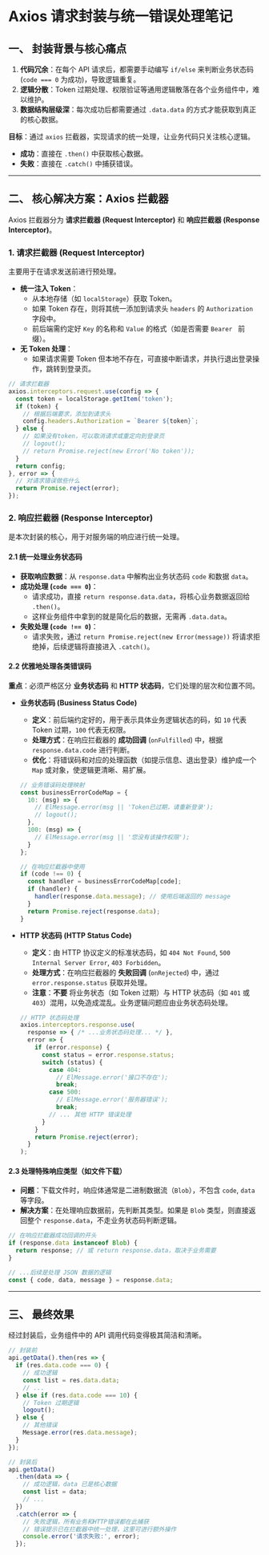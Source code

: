 # Axios 请求封装与统一错误处理笔记

## 一、 封装背景与核心痛点

1.  **代码冗余**：在每个 API 请求后，都需要手动编写 `if/else` 来判断业务状态码 (`code === 0` 为成功)，导致逻辑重复。
2.  **逻辑分散**：Token 过期处理、权限验证等通用逻辑散落在各个业务组件中，难以维护。
3.  **数据结构层级深**：每次成功后都需要通过 `.data.data` 的方式才能获取到真正的核心数据。

**目标**：通过 `axios` 拦截器，实现请求的统一处理，让业务代码只关注核心逻辑。
- **成功**：直接在 `.then()` 中获取核心数据。
- **失败**：直接在 `.catch()` 中捕获错误。

---

## 二、 核心解决方案：Axios 拦截器

Axios 拦截器分为 **请求拦截器 (Request Interceptor)** 和 **响应拦截器 (Response Interceptor)**。

### 1. 请求拦截器 (Request Interceptor)

主要用于在请求发送前进行预处理。

-   **统一注入 Token**：
    -   从本地存储（如 `localStorage`）获取 Token。
    -   如果 Token 存在，则将其统一添加到请求头 `headers` 的 `Authorization` 字段中。
    -   前后端需约定好 `Key` 的名称和 `Value` 的格式（如是否需要 `Bearer ` 前缀）。
-   **无 Token 处理**：
    -   如果请求需要 Token 但本地不存在，可直接中断请求，并执行退出登录操作，跳转到登录页。

```javascript
// 请求拦截器
axios.interceptors.request.use(config => {
  const token = localStorage.getItem('token');
  if (token) {
    // 根据后端要求，添加到请求头
    config.headers.Authorization = `Bearer ${token}`;
  } else {
    // 如果没有token，可以取消请求或重定向到登录页
    // logout(); 
    // return Promise.reject(new Error('No token'));
  }
  return config;
}, error => {
  // 对请求错误做些什么
  return Promise.reject(error);
});
```

### 2. 响应拦截器 (Response Interceptor)

是本次封装的核心，用于对服务端的响应进行统一处理。

#### 2.1 统一处理业务状态码

-   **获取响应数据**：从 `response.data` 中解构出业务状态码 `code` 和数据 `data`。
-   **成功处理 (`code === 0`)**：
    -   请求成功，直接 `return response.data.data`，将核心业务数据返回给 `.then()`。
    -   这样业务组件中拿到的就是简化后的数据，无需再 `.data.data`。
-   **失败处理 (`code !== 0`)**：
    -   请求失败，通过 `return Promise.reject(new Error(message))` 将请求拒绝掉，后续逻辑将直接进入 `.catch()`。

#### 2.2 优雅地处理各类错误码

**重点**：必须严格区分 **业务状态码** 和 **HTTP 状态码**，它们处理的层次和位置不同。

-   **业务状态码 (Business Status Code)**
    -   **定义**：前后端约定好的，用于表示具体业务逻辑状态的码，如 `10` 代表 Token 过期，`100` 代表无权限。
    -   **处理方式**：在响应拦截器的 **成功回调** (`onFulfilled`) 中，根据 `response.data.code` 进行判断。
    -   **优化**：将错误码和对应的处理函数（如提示信息、退出登录）维护成一个 `Map` 或对象，使逻辑更清晰、易扩展。

    ```javascript
    // 业务错误码处理映射
    const businessErrorCodeMap = {
      10: (msg) => {
        // ElMessage.error(msg || 'Token已过期，请重新登录');
        // logout();
      },
      100: (msg) => {
        // ElMessage.error(msg || '您没有该操作权限');
      }
    };
    
    // 在响应拦截器中使用
    if (code !== 0) {
      const handler = businessErrorCodeMap[code];
      if (handler) {
        handler(response.data.message); // 使用后端返回的 message
      }
      return Promise.reject(response.data);
    }
    ```

-   **HTTP 状态码 (HTTP Status Code)**
    -   **定义**：由 HTTP 协议定义的标准状态码，如 `404 Not Found`, `500 Internal Server Error`, `403 Forbidden`。
    -   **处理方式**：在响应拦截器的 **失败回调** (`onRejected`) 中，通过 `error.response.status` 获取并处理。
    -   **注意**：**不要** 将业务状态（如 Token 过期）与 HTTP 状态码（如 `401` 或 `403`）混用，以免造成混乱。业务逻辑问题应由业务状态码处理。

    ```javascript
    // HTTP 状态码处理
    axios.interceptors.response.use(
      response => { /* ...业务状态码处理... */ },
      error => {
        if (error.response) {
          const status = error.response.status;
          switch (status) {
            case 404:
              // ElMessage.error('接口不存在');
              break;
            case 500:
              // ElMessage.error('服务器错误');
              break;
            // ... 其他 HTTP 错误处理
          }
        }
        return Promise.reject(error);
      }
    );
    ```

#### 2.3 处理特殊响应类型（如文件下载）

-   **问题**：下载文件时，响应体通常是二进制数据流（`Blob`），不包含 `code`, `data` 等字段。
-   **解决方案**：在处理响应数据前，先判断其类型。如果是 `Blob` 类型，则直接返回整个 `response.data`，不走业务状态码判断逻辑。

```javascript
// 在响应拦截器成功回调的开头
if (response.data instanceof Blob) {
  return response; // 或 return response.data，取决于业务需要
}

// ...后续是处理 JSON 数据的逻辑
const { code, data, message } = response.data;
```

---

## 三、 最终效果

经过封装后，业务组件中的 API 调用代码变得极其简洁和清晰。

```javascript
// 封装前
api.getData().then(res => {
  if (res.data.code === 0) {
    // 成功逻辑
    const list = res.data.data;
    // ...
  } else if (res.data.code === 10) {
    // Token 过期逻辑
    logout();
  } else {
    // 其他错误
    Message.error(res.data.message);
  }
});

// 封装后
api.getData()
  .then(data => {
    // 成功逻辑，data 已是核心数据
    const list = data;
    // ...
  })
  .catch(error => {
    // 失败逻辑，所有业务和HTTP错误都在此捕获
    // 错误提示已在拦截器中统一处理，这里可进行额外操作
    console.error('请求失败:', error);
  });
```
